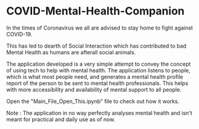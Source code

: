 # COVID-Mental-Health-Companion
In the times of Coronavirus we all are advised to stay home to fight against COVID-19.

This has led to dearth of Social Interaction which has contributed to bad Mental Health as humans are afterall social animals.

The application developed is a very simple attempt to convey the concept of using tech to help with mental health. The application listens to people, which is what most people need, and generates a mental health profile report of the person to be sent to mental health professionals. This helps with more accessibility and availability of mental support to all people.

Open the "Main_File_Open_This.ipynb" file to check out how it works.

Note : The application in no way perfectly analyses mental health and isn't meant for practical and daily use as of now.
